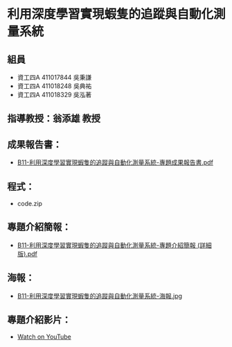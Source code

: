 # 利用深度學習實現蝦隻的追蹤與自動化測量系統
## 組員
* 資工四A 411017844 吳秉謙
* 資工四A 411018248 吳典祐
* 資工四A 411018329 吳泓著
## 指導教授：翁添雄 教授
## 成果報告書：
* [B11-利用深度學習實現蝦隻的追蹤與自動化測量系統-專題成果報告書.pdf](https://github.com/pu20720/2024/blob/main/%E5%88%A9%E7%94%A8%E6%B7%B1%E5%BA%A6%E5%AD%B8%E7%BF%92%E5%AF%A6%E7%8F%BE%E8%9D%A6%E9%9A%BB%E7%9A%84%E8%BF%BD%E8%B9%A4%E8%88%87%E8%87%AA%E5%8B%95%E5%8C%96%E6%B8%AC%E9%87%8F%E7%B3%BB%E7%B5%B1/B11-%E5%88%A9%E7%94%A8%E6%B7%B1%E5%BA%A6%E5%AD%B8%E7%BF%92%E5%AF%A6%E7%8F%BE%E8%9D%A6%E9%9A%BB%E7%9A%84%E8%BF%BD%E8%B9%A4%E8%88%87%E8%87%AA%E5%8B%95%E5%8C%96%E6%B8%AC%E9%87%8F%E7%B3%BB%E7%B5%B1-%E5%B0%88%E9%A1%8C%E6%88%90%E6%9E%9C%E5%A0%B1%E5%91%8A%E6%9B%B8.pdf)
## 程式：
* code.zip
## 專題介紹簡報：
* [B11-利用深度學習實現蝦隻的追蹤與自動化測量系統-專題介紹簡報 (詳細版).pdf](https://github.com/pu20720/2024/blob/main/%E5%88%A9%E7%94%A8%E6%B7%B1%E5%BA%A6%E5%AD%B8%E7%BF%92%E5%AF%A6%E7%8F%BE%E8%9D%A6%E9%9A%BB%E7%9A%84%E8%BF%BD%E8%B9%A4%E8%88%87%E8%87%AA%E5%8B%95%E5%8C%96%E6%B8%AC%E9%87%8F%E7%B3%BB%E7%B5%B1/B11-%E5%88%A9%E7%94%A8%E6%B7%B1%E5%BA%A6%E5%AD%B8%E7%BF%92%E5%AF%A6%E7%8F%BE%E8%9D%A6%E9%9A%BB%E7%9A%84%E8%BF%BD%E8%B9%A4%E8%88%87%E8%87%AA%E5%8B%95%E5%8C%96%E6%B8%AC%E9%87%8F%E7%B3%BB%E7%B5%B1-%E5%B0%88%E9%A1%8C%E4%BB%8B%E7%B4%B9%E7%B0%A1%E5%A0%B1%20(%E8%A9%B3%E7%B4%B0%E7%89%88).pdf)
## 海報：
* [B11-利用深度學習實現蝦隻的追蹤與自動化測量系統-海報.jpg](https://github.com/pu20720/2024/blob/main/%E5%88%A9%E7%94%A8%E6%B7%B1%E5%BA%A6%E5%AD%B8%E7%BF%92%E5%AF%A6%E7%8F%BE%E8%9D%A6%E9%9A%BB%E7%9A%84%E8%BF%BD%E8%B9%A4%E8%88%87%E8%87%AA%E5%8B%95%E5%8C%96%E6%B8%AC%E9%87%8F%E7%B3%BB%E7%B5%B1/B11-%E5%88%A9%E7%94%A8%E6%B7%B1%E5%BA%A6%E5%AD%B8%E7%BF%92%E5%AF%A6%E7%8F%BE%E8%9D%A6%E9%9A%BB%E7%9A%84%E8%BF%BD%E8%B9%A4%E8%88%87%E8%87%AA%E5%8B%95%E5%8C%96%E6%B8%AC%E9%87%8F%E7%B3%BB%E7%B5%B1-%E6%B5%B7%E5%A0%B1.jpg)
## 專題介紹影片：
* [Watch on YouTube](https://www.youtube.com/watch?v=9N5oYE6dZ4A)
